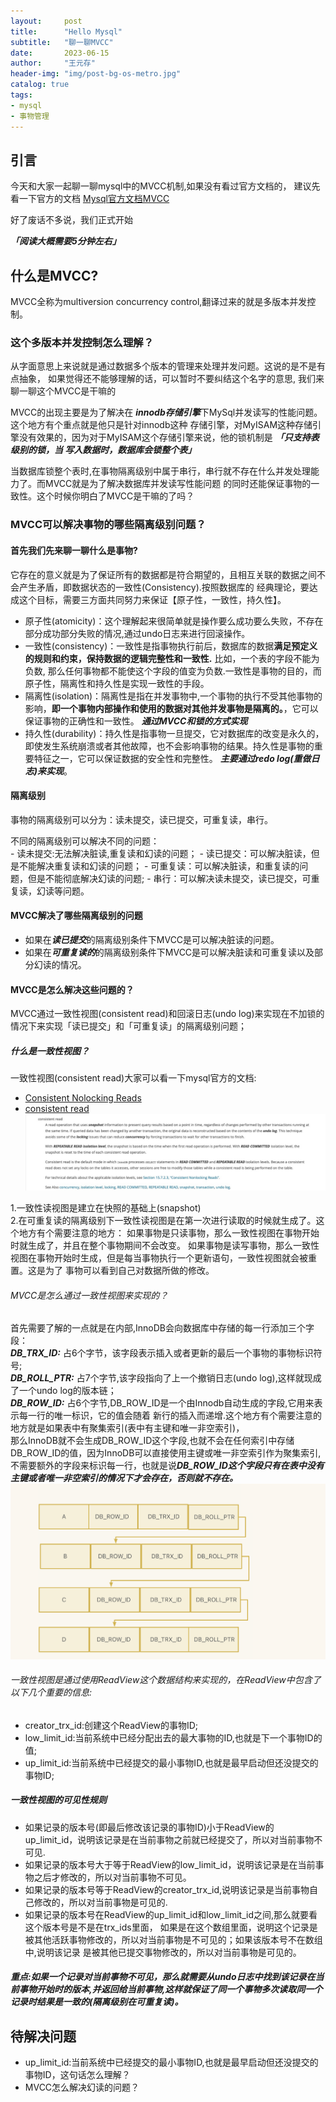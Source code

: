 ```yaml
---
layout:     post
title:      "Hello Mysql"
subtitle:   "聊一聊MVCC"
date:       2023-06-15
author:     "王元存"
header-img: "img/post-bg-os-metro.jpg"
catalog: true
tags:
- mysql
- 事物管理
---
```


引言
-----
今天和大家一起聊一聊mysql中的MVCC机制,如果没有看过官方文档的，
建议先看一下官方的文档 [Mysql官方文档MVCC](https://dev.mysql.com/doc/refman/8.0/en/innodb-multi-versioning.html) 

好了废话不多说，我们正式开始 

***「阅读大概需要5分钟左右」***




什么是MVCC?
------
MVCC全称为multiversion concurrency control,翻译过来的就是多版本并发控制。

### **这个多版本并发控制怎么理解？**
<p>从字面意思上来说就是通过数据多个版本的管理来处理并发问题。这说的是不是有点抽象，
如果觉得还不能够理解的话，可以暂时不要纠结这个名字的意思, 我们来聊一聊这个MVCC是干嘛的  </p>

MVCC的出现主要是为了解决在 ***innodb存储引擎***下MySql并发读写的性能问题。这个地方有个重点就是他只是针对innodb这种
存储引擎，对MyISAM这种存储引擎没有效果的，因为对于MyISAM这个存储引擎来说，他的锁机制是 ***「只支持表级别的锁，当
写入数据时，数据库会锁整个表」***
<p>
当数据库锁整个表时,在事物隔离级别中属于串行，串行就不存在什么并发处理能力了。而MVCC就是为了解决数据库并发读写性能问题
的同时还能保证事物的一致性。这个时候你明白了MVCC是干嘛的了吗？
</p>

### **MVCC可以解决事物的哪些隔离级别问题？**

#### 首先我们先来聊一聊**什么是事物?**

<p>
它存在的意义就是为了保证所有的数据都是符合期望的，且相互关联的数据之间不会产生矛盾，即数据状态的一致性(Consistency).按照数据库的
经典理论，要达成这个目标，需要三方面共同努力来保证【原子性，一致性，持久性】。
</p>

- 原子性(atomicity)：这个理解起来很简单就是操作要么成功要么失败，不存在部分成功部分失败的情况,通过undo日志来进行回滚操作。
- 一致性(consistency)：一致性是指事物执行前后，数据库的数据**满足预定义的规则和约束，保持数据的逻辑完整性和一致性.** 比如，一个表的字段不能为负数,
  那么任何事物都不能使这个字段的值变为负数.一致性是事物的目的，而原子性，隔离性和持久性是实现一致性的手段。
- 隔离性(isolation)：隔离性是指在并发事物中,一个事物的执行不受其他事物的影响，**即一个事物内部操作和使用的数据对其他并发事物是隔离的。**，它可以保证事物的正确性和一致性。
  ***通过MVCC和锁的方式实现***
- 持久性(durability)：持久性是指事物一旦提交，它对数据库的改变是永久的，即使发生系统崩溃或者其他故障，也不会影响事物的结果。持久性是事物的重要特征之一，它可以保证数据的安全性和完整性。
  ***主要通过redo log(重做日志)来实现***。

#### 隔离级别
<p>
事物的隔离级别可以分为：读未提交，读已提交，可重复读，串行。
</p>
不同的隔离级别可以解决不同的问题：<br>
- 读未提交:无法解决脏读,重复读和幻读的问题；
- 读已提交：可以解决脏读，但是不能解决重复读和幻读的问题；
- 可重复读：可以解决脏读，和重复读的问题，但是不能彻底解决幻读的问题;
- 串行：可以解决读未提交，读已提交，可重复读，幻读等问题。

#### MVCC解决了哪些隔离级别的问题
- 如果在***读已提交***的隔离级别条件下MVCC是可以解决脏读的问题。
- 如果在***可重复读的***的隔离级别条件下MVCC是可以解决脏读和可重复读以及部分幻读的情况。
#### MVCC是怎么解决这些问题的？
MVCC通过一致性视图(consistent read)和回滚日志(undo log)来实现在不加锁的情况下来实现「读已提交」和「可重复读」的隔离级别问题；
##### 什么是一致性视图？
一致性视图(consistent read)大家可以看一下mysql官方的文档:
- [Consistent Nolocking Reads](https://dev.mysql.com/doc/refman/8.0/en/innodb-consistent-read.html)
- [consistent read](https://dev.mysql.com/doc/refman/8.0/en/glossary.html#glos_consistent_read)
![](/img/mvcc-1.jpg)
<p>
1.一致性读视图是建立在快照的基础上(snapshot) <br>
2.在可重复读的隔离级别下一致性读视图是在第一次进行读取的时候就生成了。这个地方有个需要注意的地方：
如果事物是只读事物，那么一致性视图在事物开始时就生成了，并且在整个事物期间不会改变。
如果事物是读写事物，那么一致性视图在事物开始时生成，但是每当事物执行一个更新语句，一致性视图就会被重置。这是为了
事物可以看到自己对数据所做的修改。
</p>

###### MVCC是怎么通过一致性视图来实现的？
首先需要了解的一点就是在内部,InnoDB会向数据库中存储的每一行添加三个字段：<br>
***DB_TRX_ID:*** 占6个字节，该字段表示插入或者更新的最后一个事物的事物标识符号;<br>
***DB_ROLL_PTR:*** 占7个字节,该字段指向了上一个撤销日志(undo log),这样就现成了一个undo log的版本链；<br>
***DB_ROW_ID:*** 占6个字节,DB_ROW_ID是一个由Innodb自动生成的字段,它用来表示每一行的唯一标识，它的值会随着
新行的插入而递增.这个地方有个需要注意的地方就是如果表中有聚集索引(表中有主键和唯一非空索引)，<br>
那么InnoDB就不会生成DB_ROW_ID这个字段,也就不会在任何索引中存储DB_ROW_ID的值，因为InnoDB可以直接使用主键或唯一非空索引作为聚集索引,
不需要额外的字段来标识每一行，也就是说***DB_ROW_ID这个字段只有在表中没有主键或者唯一非空索引的情况下才会存在，否则就不存在。***
![](/img/mvcc-2.png)

###### 一致性视图是通过使用ReadView这个数据结构来实现的，在ReadView中包含了以下几个重要的信息:
- creator_trx_id:创建这个ReadView的事物ID;
- low_limit_id:当前系统中已经分配出去的最大事物的ID,也就是下一个事物ID的值;
- up_limit_id:当前系统中已经提交的最小事物ID,也就是最早启动但还没提交的事物ID;

##### 一致性视图的可见性规则
- 如果记录的版本号(即最后修改该记录的事物ID)小于ReadView的up_limit_id，说明该记录是在当前事物之前就已经提交了，所以对当前事物不可见.
- 如果记录的版本号大于等于ReadView的low_limit_id，说明该记录是在当前事物之后才修改的，所以对当前事物不可见。
- 如果记录的版本号等于ReadView的creator_trx_id,说明该记录是当前事物自己修改的，所以对当前事物是可见的.
- 如果记录的版本号在ReadView的up_limit_id和low_limit_id之间,那么就要看这个版本号是不是在trx_ids里面，
如果是在这个数组里面，说明这个记录是被其他活跃事物修改的，所以对当前事物是不可见的；如果该版本号不在数组中,说明该记录
是被其他已提交事物修改的，所以对当前事物是可见的。

##### 重点:如果一个记录对当前事物不可见，那么就需要从undo日志中找到该记录在当前事物开始时的版本,并返回给当前事物,这样就保证了同一个事物多次读取同一个记录时结果是一致的(隔离级别在可重复读)。



待解决问题
------
- up_limit_id:当前系统中已经提交的最小事物ID,也就是最早启动但还没提交的事物ID，这句话怎么理解？
- MVCC怎么解决幻读的问题？

























